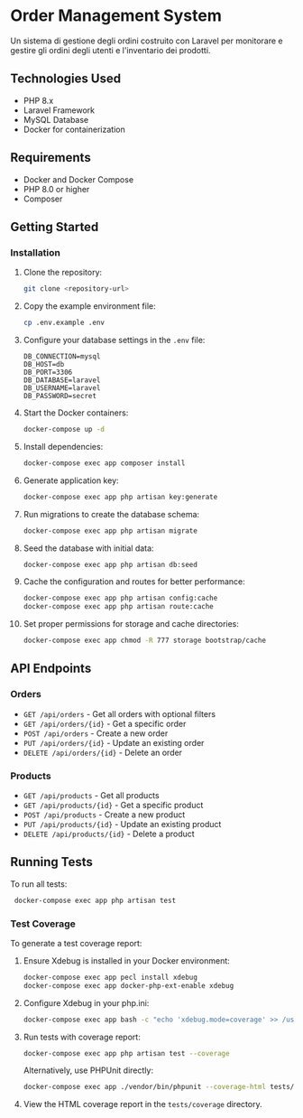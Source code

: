 
# Order Management System

Un sistema di gestione degli ordini costruito con Laravel per monitorare e gestire gli ordini degli utenti e l'inventario dei prodotti.

## Technologies Used

- PHP 8.x
- Laravel Framework
- MySQL Database
- Docker for containerization

## Requirements

- Docker and Docker Compose
- PHP 8.0 or higher
- Composer

## Getting Started

### Installation

1. Clone the repository:
   ```bash
   git clone <repository-url>
   ```

2. Copy the example environment file:
   ```bash
   cp .env.example .env
   ```

3. Configure your database settings in the `.env` file:
   ```
   DB_CONNECTION=mysql
   DB_HOST=db
   DB_PORT=3306
   DB_DATABASE=laravel
   DB_USERNAME=laravel
   DB_PASSWORD=secret
   ```

4. Start the Docker containers:
   ```bash
   docker-compose up -d
   ```

5. Install dependencies:
   ```bash
   docker-compose exec app composer install
   ```

6. Generate application key:
   ```bash
   docker-compose exec app php artisan key:generate
   ```

7. Run migrations to create the database schema:
    ```bash
    docker-compose exec app php artisan migrate
    ```

8. Seed the database with initial data:
    ```bash
    docker-compose exec app php artisan db:seed
    ```

9. Cache the configuration and routes for better performance:
    ```bash
    docker-compose exec app php artisan config:cache
    docker-compose exec app php artisan route:cache
    ```

10. Set proper permissions for storage and cache directories:
    ```bash
    docker-compose exec app chmod -R 777 storage bootstrap/cache
    ```


## API Endpoints

### Orders
- `GET /api/orders` - Get all orders with optional filters
- `GET /api/orders/{id}` - Get a specific order
- `POST /api/orders` - Create a new order
- `PUT /api/orders/{id}` - Update an existing order
- `DELETE /api/orders/{id}` - Delete an order

### Products
- `GET /api/products` - Get all products
- `GET /api/products/{id}` - Get a specific product
- `POST /api/products` - Create a new product
- `PUT /api/products/{id}` - Update an existing product
- `DELETE /api/products/{id}` - Delete a product


## Running Tests

To run all tests:

   ```bash
    docker-compose exec app php artisan test
   ```

### Test Coverage

To generate a test coverage report:

1. Ensure Xdebug is installed in your Docker environment:
   ```bash
   docker-compose exec app pecl install xdebug
   docker-compose exec app docker-php-ext-enable xdebug
   ```

2. Configure Xdebug in your php.ini:
   ```bash
   docker-compose exec app bash -c "echo 'xdebug.mode=coverage' >> /usr/local/etc/php/conf.d/docker-php-ext-xdebug.ini"
   ```

3. Run tests with coverage report:
   ```bash
   docker-compose exec app php artisan test --coverage
   ```

   Alternatively, use PHPUnit directly:
   ```bash
   docker-compose exec app ./vendor/bin/phpunit --coverage-html tests/coverage
   ```

4. View the HTML coverage report in the `tests/coverage` directory.
